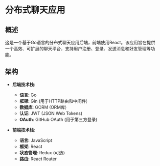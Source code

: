 # 分布式聊天应用

## 概述
这是一个基于Go语言的分布式聊天应用后端，前端使用React。该应用旨在提供一个高效、可扩展的聊天平台，支持用户注册、登录、发送消息和好友管理等功能。

## 架构
- **后端技术栈**:
  - **语言**: Go
  - **框架**: Gin (用于HTTP路由和中间件)
  - **数据库**: GORM (ORM库)
  - **认证**: JWT (JSON Web Tokens)
  - **OAuth**: GitHub OAuth (用于第三方登录)
  
- **前端技术栈**:
  - **语言**: JavaScript
  - **框架**: React
  - **状态管理**: Redux (可选)
  - **路由**: React Router

